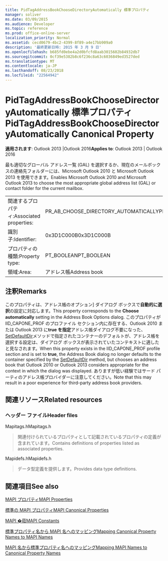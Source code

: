 ```yaml
---
title: PidTagAddressBookChooseDirectoryAutomatically 標準プロパティ
manager: soliver
ms.date: 03/09/2015
ms.audience: Developer
ms.topic: reference
ms.prod: office-online-server
localization_priority: Normal
ms.assetid: cecd0679-4bc2-4399-8f89-a4e17bb909a0
description: '最終更新日時: 2015 年 3 月 9 日'
ms.openlocfilehash: b685fd0ebe4a2d0bfcfd8aab3015602b84932db7
ms.sourcegitcommit: 0cf39e5382b8c6f236c8a63c6036849ed3527ded
ms.translationtype: MT
ms.contentlocale: ja-JP
ms.lasthandoff: 08/23/2018
ms.locfileid: "22564942"
---
```

# <a name="pidtagaddressbookchoosedirectoryautomatically-canonical-property"></a><span data-ttu-id="2608b-103">PidTagAddressBookChooseDirectoryAutomatically 標準プロパティ</span><span class="sxs-lookup"><span data-stu-id="2608b-103">PidTagAddressBookChooseDirectoryAutomatically Canonical Property</span></span>

  
  
<span data-ttu-id="2608b-104">**適用されます**: Outlook 2013 |Outlook 2016</span><span class="sxs-lookup"><span data-stu-id="2608b-104">**Applies to**: Outlook 2013 | Outlook 2016</span></span> 
  
<span data-ttu-id="2608b-105">最も適切なグローバル アドレス一覧 (GAL) を選択するか、現在のメールボックスの連絡先フォルダーには、Microsoft Outlook 2010 と Microsoft Outlook 2013 を使用できます。</span><span class="sxs-lookup"><span data-stu-id="2608b-105">Enables Microsoft Outlook 2010 and Microsoft Outlook 2013 to choose the most appropriate global address list (GAL) or contact folder for the current mailbox.</span></span>
  
|||
|:-----|:-----|
|<span data-ttu-id="2608b-106">関連するプロパティ:</span><span class="sxs-lookup"><span data-stu-id="2608b-106">Associated properties:</span></span>  <br/> |<span data-ttu-id="2608b-107">PR_AB_CHOOSE_DIRECTORY_AUTOMATICALLY</span><span class="sxs-lookup"><span data-stu-id="2608b-107">PR_AB_CHOOSE_DIRECTORY_AUTOMATICALLY</span></span>  <br/> |
|<span data-ttu-id="2608b-108">識別子:</span><span class="sxs-lookup"><span data-stu-id="2608b-108">Identifier:</span></span>  <br/> |<span data-ttu-id="2608b-109">0x3D1C000B</span><span class="sxs-lookup"><span data-stu-id="2608b-109">0x3D1C000B</span></span>  <br/> |
|<span data-ttu-id="2608b-110">プロパティの種類:</span><span class="sxs-lookup"><span data-stu-id="2608b-110">Property type:</span></span>  <br/> |<span data-ttu-id="2608b-111">PT_BOOLEAN</span><span class="sxs-lookup"><span data-stu-id="2608b-111">PT_BOOLEAN</span></span>  <br/> |
|<span data-ttu-id="2608b-112">領域:</span><span class="sxs-lookup"><span data-stu-id="2608b-112">Area:</span></span>  <br/> |<span data-ttu-id="2608b-113">アドレス帳</span><span class="sxs-lookup"><span data-stu-id="2608b-113">Address book</span></span>  <br/> |
   
## <a name="remarks"></a><span data-ttu-id="2608b-114">注釈</span><span class="sxs-lookup"><span data-stu-id="2608b-114">Remarks</span></span>

<span data-ttu-id="2608b-115">このプロパティは、アドレス帳のオプション] ダイアログ ボックスで**自動的に選択**の設定に対応します。</span><span class="sxs-lookup"><span data-stu-id="2608b-115">This property corresponds to the **Choose automatically** setting in the Address Book Options dialog.</span></span> <span data-ttu-id="2608b-116">このプロパティが IID_CAPONE_PROF のプロファイル セクション内に存在する、Outlook 2010 または Outlook 2013 に**true を指定**アドレス帳ダイアログ不要になった、 [SetDefaultDir](iaddrbook-setdefaultdir.md)メソッドで指定されたコンテナーのデフォルトが、アドレス帳を選択する設定は、ダイアログ ボックスが表示されていたコンテキストに適したと見なされます。</span><span class="sxs-lookup"><span data-stu-id="2608b-116">When this property exists in the IID_CAPONE_PROF profile section and is set to **true**, the Address Book dialog no longer defaults to the container specified by the [SetDefaultDir](iaddrbook-setdefaultdir.md) method, but chooses an address book that Outlook 2010 or Outlook 2013 considers appropriate for the context in which the dialog was displayed.</span></span> <span data-ttu-id="2608b-117">ありますが低い経験ではサード パーティのアドレス帳プロバイダーに注意してください。</span><span class="sxs-lookup"><span data-stu-id="2608b-117">Note that this may result in a poor experience for third-party address book providers.</span></span> 
  
## <a name="related-resources"></a><span data-ttu-id="2608b-118">関連リソース</span><span class="sxs-lookup"><span data-stu-id="2608b-118">Related resources</span></span>

### <a name="header-files"></a><span data-ttu-id="2608b-119">ヘッダー ファイル</span><span class="sxs-lookup"><span data-stu-id="2608b-119">Header files</span></span>

<span data-ttu-id="2608b-120">Mapitags.h</span><span class="sxs-lookup"><span data-stu-id="2608b-120">Mapitags.h</span></span>
  
> <span data-ttu-id="2608b-121">関連付けられているプロパティとして記載されているプロパティの定義が含まれています。</span><span class="sxs-lookup"><span data-stu-id="2608b-121">Contains definitions of properties listed as associated properties.</span></span>
    
<span data-ttu-id="2608b-122">Mapidefs.h</span><span class="sxs-lookup"><span data-stu-id="2608b-122">Mapidefs.h</span></span>
  
> <span data-ttu-id="2608b-123">データ型定義を提供します。</span><span class="sxs-lookup"><span data-stu-id="2608b-123">Provides data type definitions.</span></span>
    
## <a name="see-also"></a><span data-ttu-id="2608b-124">関連項目</span><span class="sxs-lookup"><span data-stu-id="2608b-124">See also</span></span>



[<span data-ttu-id="2608b-125">MAPI プロパティ</span><span class="sxs-lookup"><span data-stu-id="2608b-125">MAPI Properties</span></span>](mapi-properties.md)
  
[<span data-ttu-id="2608b-126">標準の MAPI プロパティ</span><span class="sxs-lookup"><span data-stu-id="2608b-126">MAPI Canonical Properties</span></span>](mapi-canonical-properties.md)
  
[<span data-ttu-id="2608b-127">MAPI �萔</span><span class="sxs-lookup"><span data-stu-id="2608b-127">MAPI Constants</span></span>](mapi-constants.md)
  
[<span data-ttu-id="2608b-128">標準プロパティ名から MAPI 名へのマッピング</span><span class="sxs-lookup"><span data-stu-id="2608b-128">Mapping Canonical Property Names to MAPI Names</span></span>](mapping-canonical-property-names-to-mapi-names.md)
  
[<span data-ttu-id="2608b-129">MAPI 名から標準プロパティ名へのマッピング</span><span class="sxs-lookup"><span data-stu-id="2608b-129">Mapping MAPI Names to Canonical Property Names</span></span>](mapping-mapi-names-to-canonical-property-names.md)

